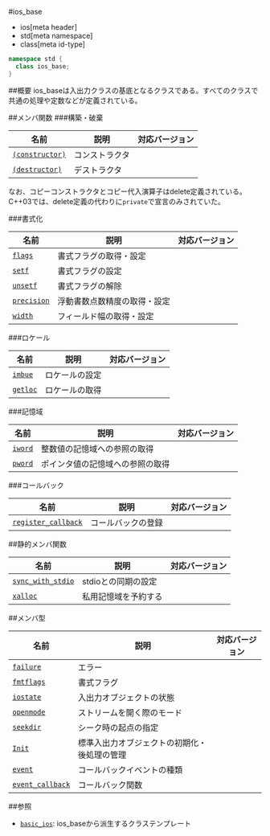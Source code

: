 #ios_base
* ios[meta header]
* std[meta namespace]
* class[meta id-type]

```cpp
namespace std {
  class ios_base;
}
```

##概要
ios_baseは入出力クラスの基底となるクラスである。すべてのクラスで共通の処理や定数などが定義されている。

##メンバ関数
###構築・破棄

| 名前                                          | 説明           | 対応バージョン |
|-----------------------------------------------|----------------|----------------|
| [`(constructor)`](ios_base/op_constructor.md) | コンストラクタ |                |
| [`(destructor)`](ios_base/op_destructor.md)   | デストラクタ   |                |

なお、コピーコンストラクタとコピー代入演算子はdelete定義されている。
C++03では、delete定義の代わりに`private`で宣言のみされていた。

###書式化

| 名前                                 | 説明                         | 対応バージョン |
|--------------------------------------|------------------------------|----------------|
| [`flags`](ios_base/flags.md)         | 書式フラグの取得・設定       |                |
| [`setf`](ios_base/setf.md)           | 書式フラグの設定             |                |
| [`unsetf`](ios_base/unsetf.md)       | 書式フラグの解除             |                |
| [`precision`](ios_base/precision.md) | 浮動書数点数精度の取得・設定 |                |
| [`width`](ios_base/width.md)         | フィールド幅の取得・設定     |                |

###ロケール

| 名前                           | 説明           | 対応バージョン |
|--------------------------------|----------------|----------------|
| [`imbue`](ios_base/imbue.md)   | ロケールの設定 |                |
| [`getloc`](ios_base/getloc.md) | ロケールの取得 |                |

###記憶域

| 名前                         | 説明                             | 対応バージョン |
|------------------------------|----------------------------------|----------------|
| [`iword`](ios_base/iword.md) | 整数値の記憶域への参照の取得     |                |
| [`pword`](ios_base/pword.md) | ポインタ値の記憶域への参照の取得 |                |

###コールバック

| 名前                                                 | 説明               | 対応バージョン |
|------------------------------------------------------|--------------------|----------------|
| [`register_callback`](ios_base/register_callback.md) | コールバックの登録 |                |

##静的メンバ関数

| 名前                                             | 説明                 | 対応バージョン |
|--------------------------------------------------|----------------------|----------------|
| [`sync_with_stdio`](ios_base/sync_with_stdio.md) | stdioとの同期の設定  |                |
| [`xalloc`](./ios_base/xalloc.md)                 | 私用記憶域を予約する |                |

##メンバ型

| 名前                                                | 説明                                         | 対応バージョン |
|-----------------------------------------------------|----------------------------------------------|----------------|
| [`failure`](ios_base/failure.md)                    | エラー                                       |                |
| [`fmtflags`](ios_base/type-fmtflags.md)             | 書式フラグ                                   |                |
| [`iostate`](ios_base/type-iostate.md)               | 入出力オブジェクトの状態                     |                |
| [`openmode`](ios_base/type-openmode.md)             | ストリームを開く際のモード                   |                |
| [`seekdir`](ios_base/type-seekdir.md)               | シーク時の起点の指定                         |                |
| [`Init`](ios_base/Init.md)                          | 標準入出力オブジェクトの初期化・後処理の管理 |                |
| [`event`](ios_base/type-event.md)                   | コールバックイベントの種類                   |                |
| [`event_callback`](ios_base/type-event_callback.md) | コールバック関数                             |                |

##参照
- [`basic_ios`](./basic_ios.md): ios_baseから派生するクラステンプレート
